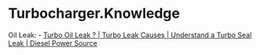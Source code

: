 # Turbocharger.Knowledge
Oil Leak: - [Turbo Oil Leak ? | Turbo Leak Causes | Understand a Turbo Seal Leak | Diesel Power Source](https://youtu.be/hGSoe-sZcXk)
